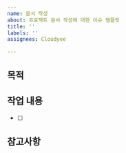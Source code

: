 ```yaml
---
name: 문서 작성
about: 프로젝트 문서 작성에 대한 이슈 템플릿
title: ''
labels: ''
assignees: Cloudyee

---
```


## 목적
>
## 작업 내용
-[ ]
## 참고사항
